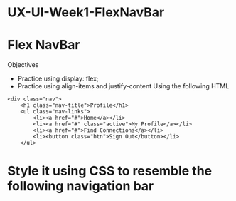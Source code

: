 # UX-UI-Week1-FlexNavBar

# Flex NavBar

Objectives

- Practice using display: flex;
- Practice using align-items and justify-content
Using the following HTML

```
<div class="nav">
    <h1 class="nav-title">Profile</h1>
    <ul class="nav-links">
        <li><a href="#">Home</a></li>
    	<li><a href="#" class="active">My Profile</a></li>
    	<li><a href="#">Find Connections</a></li>
        <li><button class="btn">Sign Out</button></li>
    </ul>

```

# Style it using CSS to resemble the following navigation bar

![]()
